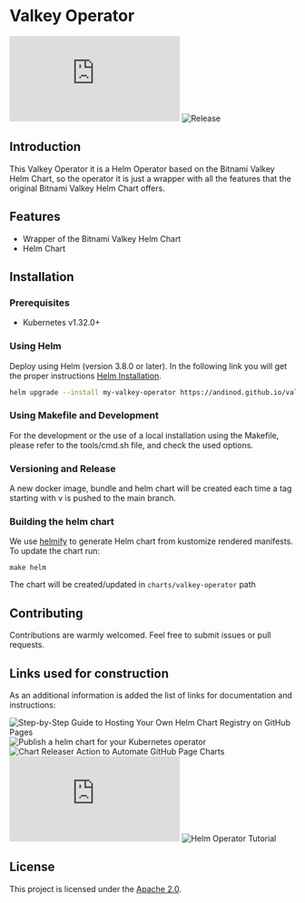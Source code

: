 # Valkey Operator

![License](https://www.apache.org/licenses/LICENSE-2.0.txt)
![Release](https://github.com/andinod/valkey-operator/releases)

## Introduction

This Valkey Operator it is a Helm Operator based on the Bitnami Valkey Helm Chart, so the operator it is just a wrapper with all the features that the original Bitnami Valkey Helm Chart offers.

## Features

- Wrapper of the Bitnami Valkey Helm Chart
- Helm Chart 

## Installation

### Prerequisites

- Kubernetes v1.32.0+

### Using Helm

Deploy using Helm (version 3.8.0 or later). In the following link you will get the proper instructions [Helm Installation](https://andinod.github.io/valkey-operator/).

```bash
helm upgrade --install my-valkey-operator https://andinod.github.io/valkey-operator/charts/valkey-operator
```

### Using Makefile and Development

For the development or the use of a local installation using the Makefile, please refer to the tools/cmd.sh file, and check the used options.


### Versioning and Release

A new docker image, bundle and helm chart will be created each time a tag starting with v is pushed to the main branch.


### Building the helm chart

We use [helmify](https://github.com/arttor/helmify) to generate Helm chart from kustomize rendered manifests. To update
the chart run:

```shell
make helm
```

The chart will be created/updated in `charts/valkey-operator` path

## Contributing

Contributions are warmly welcomed. Feel free to submit issues or pull requests.

## Links used for construction

As an additional information is added the list of links for documentation and instructions:

![Step-by-Step Guide to Hosting Your Own Helm Chart Registry on GitHub Pages](https://medium.com/@blackhorseya/step-by-step-guide-to-hosting-your-own-helm-chart-registry-on-github-pages-c37809a1d93f)
![Publish a helm chart for your Kubernetes operator](https://medium.com/@therealak12/publish-a-helm-chart-for-your-kubernetes-operator-ffeb9f998e5a)
![Chart Releaser Action to Automate GitHub Page Charts](https://helm.sh/docs/howto/chart_releaser_action/)
![A journey of a Helm operator to OperatorHub.io and back again](https://labs.consol.de/development/2021/05/03/helm_based_operator.html)
![Helm Operator Tutorial](https://sdk.operatorframework.io/docs/building-operators/helm/tutorial/)

## License

This project is licensed under the [Apache 2.0](https://www.apache.org/licenses/LICENSE-2.0.txt).

